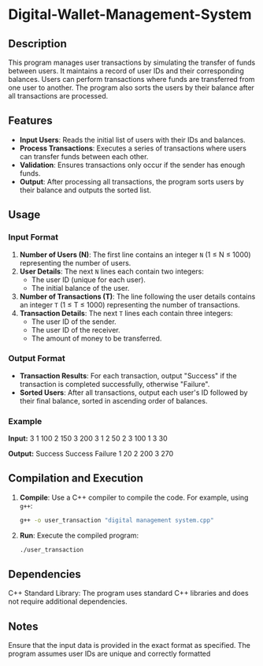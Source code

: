 # Digital-Wallet-Management-System

## Description

This program manages user transactions by simulating the transfer of funds between users. It maintains a record of user IDs and their corresponding balances. Users can perform transactions where funds are transferred from one user to another. The program also sorts the users by their balance after all transactions are processed.

## Features

- **Input Users**: Reads the initial list of users with their IDs and balances.
- **Process Transactions**: Executes a series of transactions where users can transfer funds between each other.
- **Validation**: Ensures transactions only occur if the sender has enough funds.
- **Output**: After processing all transactions, the program sorts users by their balance and outputs the sorted list.

## Usage

### Input Format

1. **Number of Users (N)**: The first line contains an integer `N` (1 ≤ N ≤ 1000) representing the number of users.
2. **User Details**: The next `N` lines each contain two integers:
   - The user ID (unique for each user).
   - The initial balance of the user.
3. **Number of Transactions (T)**: The line following the user details contains an integer `T` (1 ≤ T ≤ 1000) representing the number of transactions.
4. **Transaction Details**: The next `T` lines each contain three integers:
   - The user ID of the sender.
   - The user ID of the receiver.
   - The amount of money to be transferred.

### Output Format

- **Transaction Results**: For each transaction, output "Success" if the transaction is completed successfully, otherwise "Failure".
- **Sorted Users**: After all transactions, output each user's ID followed by their final balance, sorted in ascending order of balances.

### Example

**Input:**
3
1 100
2 150
3 200
3
1 2 50
2 3 100
1 3 30

**Output:**
Success
Success
Failure
1 20
2 200
3 270


## Compilation and Execution

1. **Compile**: Use a C++ compiler to compile the code. For example, using `g++`:
   ```bash
   g++ -o user_transaction "digital management system.cpp"

2. **Run**: Execute the compiled program:
   ```bash
   ./user_transaction
   
## Dependencies

C++ Standard Library: The program uses standard C++ libraries and does not require additional dependencies.

## Notes

Ensure that the input data is provided in the exact format as specified.
The program assumes user IDs are unique and correctly formatted